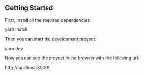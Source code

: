 

## Getting Started

First, install all the required dependencies:

yarn install

Then you can start the development proyect:

yarn dev

Now you can see the proyect in the browser with the following url:

http://localhost:3000/


